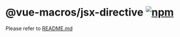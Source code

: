 # @vue-macros/jsx-directive [![npm](https://img.shields.io/npm/v/@vue-macros/jsx-directive.svg)](https://npmjs.com/package/@vue-macros/jsx-directive)

Please refer to [README.md](https://github.com/vue-macros/vue-macros#readme)
